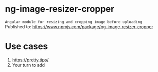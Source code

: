 # ng-image-resizer-cropper
```Angular module for resizing and cropping image before uploading```
Published to: https://www.npmjs.com/package/ng-image-resizer-cropper

# Use cases
1. https://pretty.tips/
2. Your turn to add
